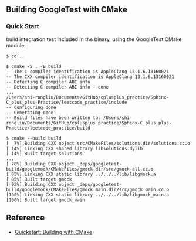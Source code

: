 ## Building GoogleTest with CMake ##

### Quick Start ###

build integration test included in the binary, using the GoogleTest CMake module:

```
$ cd ..

$ cmake -S . -B build
-- The C compiler identification is AppleClang 13.1.6.13160021
-- The CXX compiler identification is AppleClang 13.1.6.13160021
-- Detecting C compiler ABI info
-- Detecting C compiler ABI info - done
...
/Users/shi-rongliu/Documents/GitHub/cplusplus_practice/Sphinx-C_plus_plus-Practice/leetcode_practice/include
-- Configuring done
-- Generating done
-- Build files have been written to: /Users/shi-rongliu/Documents/GitHub/cplusplus_practice/Sphinx-C_plus_plus-Practice/leetcode_practice/build

$ cmake --build build
[  7%] Building CXX object src/CMakeFiles/solutions.dir/solutions.cc.o
[ 14%] Linking CXX shared library libsolutions.dylib
[ 14%] Built target solutions
...
[ 78%] Building CXX object _deps/googletest-build/googlemock/CMakeFiles/gmock.dir/src/gmock-all.cc.o
[ 85%] Linking CXX static library ../../../lib/libgmock.a
[ 85%] Built target gmock
[ 92%] Building CXX object _deps/googletest-build/googlemock/CMakeFiles/gmock_main.dir/src/gmock_main.cc.o
[100%] Linking CXX static library ../../../lib/libgmock_main.a
[100%] Built target gmock_main
```

## Reference ##

+ [Quickstart: Building with CMake](https://google.github.io/googletest/quickstart-cmake.html)



